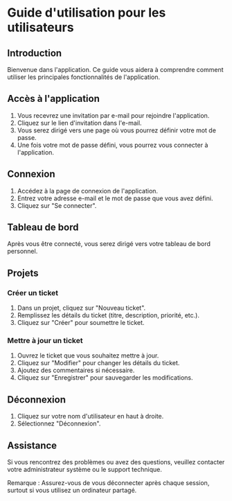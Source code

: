 # Guide d'utilisation pour les utilisateurs

## Introduction

Bienvenue dans l'application. Ce guide vous aidera à comprendre comment utiliser les principales fonctionnalités de l'application.

## Accès à l'application

1. Vous recevrez une invitation par e-mail pour rejoindre l'application.
2. Cliquez sur le lien d'invitation dans l'e-mail.
3. Vous serez dirigé vers une page où vous pourrez définir votre mot de passe.
4. Une fois votre mot de passe défini, vous pourrez vous connecter à l'application.

## Connexion

1. Accédez à la page de connexion de l'application.
2. Entrez votre adresse e-mail et le mot de passe que vous avez défini.
3. Cliquez sur "Se connecter".

## Tableau de bord

Après vous être connecté, vous serez dirigé vers votre tableau de bord personnel.

## Projets


### Créer un ticket
1. Dans un projet, cliquez sur "Nouveau ticket".
2. Remplissez les détails du ticket (titre, description, priorité, etc.).
3. Cliquez sur "Créer" pour soumettre le ticket.

### Mettre à jour un ticket
1. Ouvrez le ticket que vous souhaitez mettre à jour.
2. Cliquez sur "Modifier" pour changer les détails du ticket.
3. Ajoutez des commentaires si nécessaire.
4. Cliquez sur "Enregistrer" pour sauvegarder les modifications.


## Déconnexion

1. Cliquez sur votre nom d'utilisateur en haut à droite.
2. Sélectionnez "Déconnexion".

## Assistance

Si vous rencontrez des problèmes ou avez des questions, veuillez contacter votre administrateur système ou le support technique.

Remarque : Assurez-vous de vous déconnecter après chaque session, surtout si vous utilisez un ordinateur partagé.